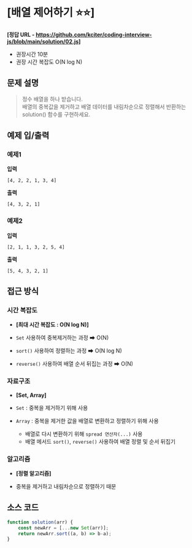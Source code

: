 # [배열 제어하기 ⭐⭐]

**[정답 URL - https://github.com/kciter/coding-interview-js/blob/main/solution/02.js]**

- 권장시간 10분
- 권장 시간 복잡도 O(N log N)

## 문제 설명

> 정수 배열을 하나 받습니다. <br>
    배열의 중복값을 제거하고 배열 데이터를 내림차순으로 정렬해서 반환하는 solution() 함수를 구현하세요.

## 예제 입/출력

### 예제1

**입력**

```
[4, 2, 2, 1, 3, 4]
```

**출력**

```
[4, 3, 2, 1]
```

### 예제2

**입력**

```
[2, 1, 1, 3, 2, 5, 4]
```

**출력**

```
[5, 4, 3, 2, 1]
```

## 접근 방식

### 시간 복잡도

- **[최대 시간 복잡도 : O(N log N)]**

- `Set` 사용하여 중복제거하는 과정 ➡ O(N)
- `sort()` 사용하여 정렬하는 과정 ➡ O(N log N)
- `reverse()` 사용하여 배열 순서 뒤집는 과정 ➡ O(N)

### 자료구조

- **[Set, Array]**

- `Set` : 중복을 제거하기 위해 사용
- `Array` : 중복을 제거한 값을 배열로 변환하고 정렬하기 위해 사용

  - 배열로 다시 변환하기 위해 `spread 연산자(...)` 사용
  - 배열 메서드 `sort()`, `reverse()` 사용하여 배열 정렬 및 순서 뒤집기

### 알고리즘

- **[정렬 알고리즘]**

- 중복을 제거하고 내림차순으로 정렬하기 때문

## 소스 코드

```js
function solution(arr) {
    const newArr = [...new Set(arr)];
    return newArr.sort((a, b) => b-a);
}
```